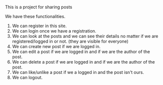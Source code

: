 This is a project for sharing posts

We have these functionalities.

1. We can register in this site.
2. We can login once we have a registration.
3. We can look at the posts and we can see their details no matter if we are registered/logged in or not.
   (they are visible for everyone)
4. We can create new post if we are logged in.
5. We can edit a post if we are logged in and if we are the author of the post.
6. We can delete a post if we are logged in and if we are the author of the post.
7. We can like/unlike a post if we a logged in and the post isn't ours.
8. We can logout.